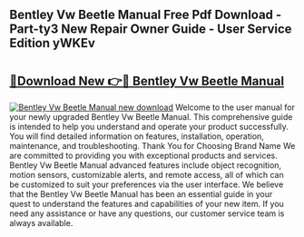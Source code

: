 ## Bentley Vw Beetle Manual Free Pdf Download - Part-ty3 New Repair Owner Guide - User Service Edition yWKEv

# <h2><a href="http://bc15398.oget.top/?id=Bentley+Vw+Beetle+Manual">🔗Download New 👉🔴 Bentley Vw Beetle Manual</a></h2>

[![Bentley Vw Beetle Manual new download](https://i.imgur.com/5g1atiW.png)](http://bc15398.oget.top/?id=Bentley+Vw+Beetle+Manual)
Welcome to the user manual for your newly upgraded Bentley Vw Beetle Manual. This comprehensive guide is intended to help you understand and operate your product successfully. You will find detailed information on features, installation, operation, maintenance, and troubleshooting. Thank You for Choosing Brand Name We are committed to providing you with exceptional products and services. Bentley Vw Beetle Manual advanced features include object recognition, motion sensors, customizable alerts, and remote access, all of which can be customized to suit your preferences via the user interface. We believe that the Bentley Vw Beetle Manual has been an essential guide in your quest to understand the features and capabilities of your new item. If you need any assistance or have any questions, our customer service team is always available.
